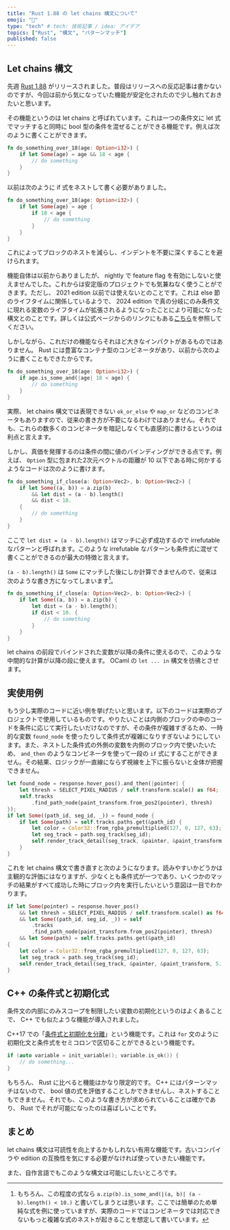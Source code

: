 ```yaml
---
title: "Rust 1.88 の let chains 構文について"
emoji: "🐷"
type: "tech" # tech: 技術記事 / idea: アイデア
topics: ["Rust", "構文", "パターンマッチ"]
published: false
---
```


## Let chains 構文

先週 [Rust 1.88](https://blog.rust-lang.org/2025/06/26/Rust-1.88.0/) がリリースされました。普段はリリースへの反応記事は書かないのですが、今回は前から気になっていた機能が安定化されたので少し触れておきたいと思います。

その機能というのは let chains と呼ばれています。これは一つの条件文に let 式でマッチすると同時に bool 型の条件を混ぜることができる機能です。例えば次のように書くことができます。

```rust
fn do_something_over_18(age: Option<i32>) {
    if let Some(age) = age && 18 < age {
        // do something
    }
}
```

以前は次のように if 式をネストして書く必要がありました。

```rust
fn do_something_over_18(age: Option<i32>) {
    if let Some(age) = age {
        if 18 < age {
            // do something
        }
    }
}
```

これによってブロックのネストを減らし、インデントを不要に深くすることを避けられます。

機能自体は以前からありましたが、 nightly で feature flag を有効にしないと使えませんでした。これからは安定版のプロジェクトでも気兼ねなく使うことができます。ただし、 2021 edition 以前では使えないとのことです。これは else 節のライフタイムに関係しているようで、 2024 edition で真の分岐にのみ条件文に現れる変数のライフタイムが拡張されるようになったことにより可能になった構文とのことです。詳しくは公式ページからのリンクにもある[こちら](https://doc.rust-lang.org/edition-guide/rust-2024/temporary-if-let-scope.html)を参照してください。

しかしながら、これだけの機能ならそれほど大きなインパクトがあるものではありません。 Rust には豊富なコンテナ型のコンビネータがあり、以前から次のように書くこともできたからです。

```rust
fn do_something_over_18(age: Option<i32>) {
    if age.is_some_and(|age| 18 < age) {
        // do something
    }
}
```

実際、 let chains 構文では表現できない `ok_or_else` や `map_or` などのコンビネータもありますので、従来の書き方が不要になるわけではありません。それでも、これらの数多くのコンビネータを暗記しなくても直感的に書けるというのは利点と言えます。

しかし、真価を発揮するのは条件の間に値のバインディングができる点です。例えば、 `Option` 型に包まれた2次元ベクトルの距離が 10 以下である時に何かするようなコードは次のように書けます。

```rust
fn do_something_if_close(a: Option<Vec2>, b: Option<Vec2>) {
    if let Some((a, b)) = a.zip(b)
        && let dist = (a - b).length()
        && dist < 10.
    {
        // do something
    }
}
```

ここで `let dist = (a - b).length()` はマッチに必ず成功するので irrefutable なパターンと呼ばれます。このような irrefutable なパターンも条件式に混ぜて書くことができるのが最大の特徴と言えます。

`(a - b).length()` は `Some` にマッチした後にしか計算できませんので、従来は次のような書き方になってしまいます[^1]。

[^1]: もちろん、この程度の式なら `a.zip(b).is_some_and(|(a, b)| (a - b).length() < 10.)` と書いてしまうとは思います。ここでは簡単のため単純な式を例に使っていますが、実際のコードではコンビネータでは対応できないもっと複雑な式のネストが起きることを想定して書いています。

```rust
fn do_something_if_close(a: Option<Vec2>, b: Option<Vec2>) {
    if let Some((a, b)) = a.zip(b) {
        let dist = (a - b).length();
        if dist < 10. {
            // do something
        }
    }
}
```

let chains の前段でバインドされた変数が以降の条件に使えるので、このような中間的な計算が以降の段に使えます。 OCaml の `let ... in` 構文を彷彿とさせます。

## 実使用例

もう少し実際のコードに近い例を挙げたいと思います。以下のコードは実際のプロジェクトで使用しているものです。やりたいことは内側のブロックの中のコードを条件に応じて実行したいだけなのですが、その条件が複雑すぎるため、一時的な変数 `found_node` を使ったりして条件式が複雑になりすぎないようにしています。また、ネストした条件式の外側の変数を内側のブロック内で使いたいため、 `and_then` のようなコンビネータを使って一段の `if` 式にすることができません。その結果、ロジックが一直線にならず視線を上下に振らないと全体が把握できません。

```rust
let found_node = response.hover_pos().and_then(|pointer| {
    let thresh = SELECT_PIXEL_RADIUS / self.transform.scale() as f64;
    self.tracks
        .find_path_node(paint_transform.from_pos2(pointer), thresh)
});
if let Some((path_id, seg_id, _)) = found_node {
    if let Some(path) = self.tracks.paths.get(&path_id) {
        let color = Color32::from_rgba_premultiplied(127, 0, 127, 63);
        let seg_track = path.seg_track(seg_id);
        self.render_track_detail(seg_track, &painter, &paint_transform, 5., color);
    }
}
```

これを let chains 構文で書き直すと次のようになります。読みやすいかどうかは主観的な評価にはなりますが、少なくとも条件式が一つであり、いくつかのマッチの結果がすべて成功した時にブロック内を実行したいという意図は一目でわかります。

```rust
if let Some(pointer) = response.hover_pos()
    && let thresh = SELECT_PIXEL_RADIUS / self.transform.scale() as f64
    && let Some((path_id, seg_id, _)) = self
        .tracks
        .find_path_node(paint_transform.from_pos2(pointer), thresh)
    && let Some(path) = self.tracks.paths.get(&path_id)
{
    let color = Color32::from_rgba_premultiplied(127, 0, 127, 63);
    let seg_track = path.seg_track(seg_id);
    self.render_track_detail(seg_track, &painter, &paint_transform, 5., color);
}
```

## C++ の条件式と初期化式

条件文の内部にのみスコープを制限したい変数の初期化というのはよくあることで、 C++ でも似たような機能が導入されました。

C++17 での「[条件式と初期化を分離](https://cpprefjp.github.io/lang/cpp17/selection_statements_with_initializer.html)」という機能です。これは `for` 文のように初期化文と条件式をセミコロンで区切ることができるという機能です。

```cpp
if (auto variable = init_variable(); variable.is_ok()) {
    // do something...
}
```

もちろん、 Rust に比べると機能はかなり限定的です。 C++ にはパターンマッチはないので、 bool 値の式を評価することしかできませんし、ネストすることもできません。それでも、このような書き方が求められていることは確かであり、 Rust でそれが可能になったのは喜ばしいことです。

## まとめ

let chains 構文は可読性を向上するかもしれない有用な機能です。古いコンパイラや edition の互換性を気にする必要がなければ使っていきたい機能です。

また、自作言語でもこのような構文は可能にしたいところです。
